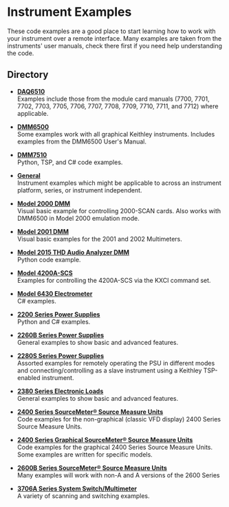 
# Instrument Examples

These code examples are a good place to start learning how to work with your instrument over a remote interface. Many examples are taken from the instruments' user manuals, check there first if you need help understanding the code.

## Directory

[comment]: **[Instrument](./directory)**  

* **[DAQ6510](./DAQ6510)**  
Examples include those from the module card manuals (7700, 7701, 7702, 7703, 7705, 7706, 7707, 7708, 7709, 7710, 7711, and 7712) where applicable.

* **[DMM6500](./DMM6500)**  
Some examples work with all graphical Keithley instruments. Includes examples from the DMM6500 User's Manual.

* **[DMM7510](./DMM7510)**  
Python, TSP, and C# code examples.

* **[General](./General)**  
Instrument examples which might be applicable to across an instrument platform, series, or instrument independent.  

* **[Model 2000 DMM](./Model_2000/)**  
Visual basic example for controlling 2000-SCAN cards. Also works with DMM6500 in Model 2000 emulation mode. 

* **[Model 2001 DMM](./Model_2001/)**  
Visual basic examples for the 2001 and 2002 Multimeters.

* **[Model 2015 THD Audio Analyzer DMM](./Model_2015/)**  
Python code example.

* **[Model 4200A-SCS](./Model_4200A/)**  
Examples for controlling the 4200A-SCS via the KXCI command set. 

* **[Model 6430 Electrometer](./Model_6430/)**  
C# examples.

* **[2200 Series Power Supplies](./Series_2200/)**  
Python and C# examples.

* **[2260B Series Power Supplies](./Series_2260B)**  
General examples to show basic and advanced features.

* **[2280S Series Power Supplies](./Series_2280S)**  
Assorted examples for remotely operating the PSU in different modes and connecting/controlling as a slave instrument using a Keithley TSP-enabled instrument.

* **[2380 Series Electronic Loads](./Series_2380)**  
General examples to show basic and advanced features.

* **[2400 Series SourceMeter&reg; Source Measure Units](./Series_2400/)**  
Code examples for the non-graphical (classic VFD display) 2400 Series Source Measure Units.

* **[2400 Series Graphical SourceMeter&reg; Source Measure Units](./Series_2400_Graphical/)**  
Code examples for the graphical 2400 Series Source Measure Units. Some examples are written for specific models.

* **[2600B Series SourceMeter&reg; Source Measure Units](./Series_2600/)**  
Many examples will work with non-A and A versions of the 2600 Series

* **[3706A Series System Switch/Multimeter](./Series_3706A)**  
A variety of scanning and switching examples.